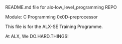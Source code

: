 README.md file for alx-low_level_programming REPO

Module: C Programming
0x0D-preprocessor

This file is for the ALX-SE Training Programme.

At ALX, We DO.HARD.THINGS!
